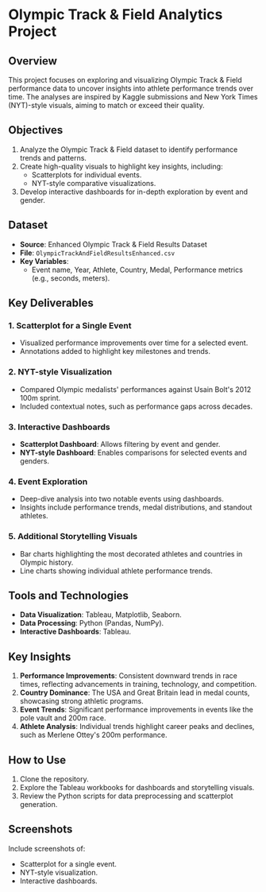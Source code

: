 # Olympic Track & Field Analytics Project

## Overview

This project focuses on exploring and visualizing Olympic Track & Field performance data to uncover insights into athlete performance trends over time. The analyses are inspired by Kaggle submissions and New York Times (NYT)-style visuals, aiming to match or exceed their quality.

## Objectives

1. Analyze the Olympic Track & Field dataset to identify performance trends and patterns.
2. Create high-quality visuals to highlight key insights, including:
   - Scatterplots for individual events.
   - NYT-style comparative visualizations.
3. Develop interactive dashboards for in-depth exploration by event and gender.

## Dataset

- **Source**: Enhanced Olympic Track & Field Results Dataset
- **File**: `OlympicTrackAndFieldResultsEnhanced.csv`
- **Key Variables**:
  - Event name, Year, Athlete, Country, Medal, Performance metrics (e.g., seconds, meters).

## Key Deliverables

### 1. Scatterplot for a Single Event
- Visualized performance improvements over time for a selected event.
- Annotations added to highlight key milestones and trends.

### 2. NYT-style Visualization
- Compared Olympic medalists' performances against Usain Bolt's 2012 100m sprint.
- Included contextual notes, such as performance gaps across decades.

### 3. Interactive Dashboards
- **Scatterplot Dashboard**: Allows filtering by event and gender.
- **NYT-style Dashboard**: Enables comparisons for selected events and genders.

### 4. Event Exploration
- Deep-dive analysis into two notable events using dashboards.
- Insights include performance trends, medal distributions, and standout athletes.

### 5. Additional Storytelling Visuals
- Bar charts highlighting the most decorated athletes and countries in Olympic history.
- Line charts showing individual athlete performance trends.

## Tools and Technologies
- **Data Visualization**: Tableau, Matplotlib, Seaborn.
- **Data Processing**: Python (Pandas, NumPy).
- **Interactive Dashboards**: Tableau.

## Key Insights

1. **Performance Improvements**: Consistent downward trends in race times, reflecting advancements in training, technology, and competition.
2. **Country Dominance**: The USA and Great Britain lead in medal counts, showcasing strong athletic programs.
3. **Event Trends**: Significant performance improvements in events like the pole vault and 200m race.
4. **Athlete Analysis**: Individual trends highlight career peaks and declines, such as Merlene Ottey's 200m performance.

## How to Use
1. Clone the repository.
2. Explore the Tableau workbooks for dashboards and storytelling visuals.
3. Review the Python scripts for data preprocessing and scatterplot generation.

## Screenshots
Include screenshots of:
- Scatterplot for a single event.
- NYT-style visualization.
- Interactive dashboards.
